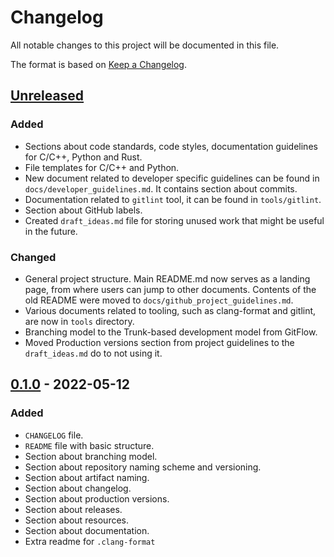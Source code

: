 # Changelog

All notable changes to this project will be documented in this file.

The format is based on [Keep a Changelog](https://keepachangelog.com/en/1.0.0/).

## [Unreleased]

### Added

-   Sections about code standards, code styles, documentation guidelines for
    C/C++, Python and Rust.
-   File templates for C/C++ and Python.
-   New document related to developer specific guidelines can be found in
    `docs/developer_guidelines.md`. It contains section about commits.
-   Documentation related to `gitlint` tool, it can be found in
    `tools/gitlint`.
-   Section about GitHub labels.
-   Created `draft_ideas.md` file for storing unused work that might be useful
    in the future.

### Changed

-   General project structure. Main README.md now serves as a landing page,
    from where users can jump to other documents. Contents of the old README
    were moved to `docs/github_project_guidelines.md`.
-   Various documents related to tooling, such as clang-format and gitlint, are
    now in `tools` directory.
-   Branching model to the Trunk-based development model from GitFlow.
-   Moved Production versions section from project guidelines to the
    `draft_ideas.md` do to not using it.

## [0.1.0] - 2022-05-12

### Added

-   `CHANGELOG` file.
-   `README` file with basic structure.
-   Section about branching model.
-   Section about repository naming scheme and versioning.
-   Section about artifact naming.
-   Section about changelog.
-   Section about production versions.
-   Section about releases.
-   Section about resources.
-   Section about documentation.
-   Extra readme for `.clang-format`

[Unreleased]: https://github.com/IRNAS/irnas-guidelines-docs/compare/v0.1.0...HEAD

[0.1.0]: https://github.com/IRNAS/irnas-guidelines-docs/compare/72adf4ac813c1915181b3cf15993ee44d90fa3ea...v0.1.0
